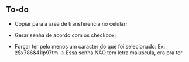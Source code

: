 ## To-do

* Copiar para a area de transferencia no celular;
* Gerar senha de acordo com os checkbox;

* Forçar ter pelo menos um caracter do que foi selecionado: Ex: z$x786&41lp97tm -> Essa senha NÃO tem letra maiuscula, era pra ter.